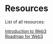 # Resources
List of all resources:

<a href='./all-resources/introduction_to_web3'>Introduction to Web3</a> <br/>
<a href='./all-resources/roadmap_for_web3'>Roadmap for Web3</a>


